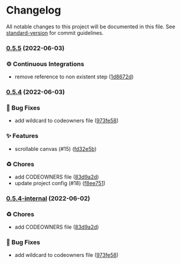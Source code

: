 # Changelog

All notable changes to this project will be documented in this file. See [standard-version](https://github.com/conventional-changelog/standard-version) for commit guidelines.

### [0.5.5](https://github.com/KL-Engineering/kidsloop-canvas/branches/compare/v0.5.5%0Dv0.5.4) (2022-06-03)


### ⚙️ Continuous Integrations

* remove reference to non existent step ([1d8672d](https://github.com/KL-Engineering/kidsloop-canvas/commits/1d8672d4e935f2071a855223940c9057f12bea6a))

### [0.5.4](https://github.com/KL-Engineering/kidsloop-canvas/branches/compare/v0.5.4%0Dv0.5.4-internal) (2022-06-03)


### 🐛 Bug Fixes

* add wildcard to codeowners file ([973fe58](https://github.com/KL-Engineering/kidsloop-canvas/commits/973fe587d69714dd72815f65b481ebf653ba22b3))


### ✨ Features

* scrollable canvas (#15) ([fd32e5b](https://github.com/KL-Engineering/kidsloop-canvas/commits/fd32e5ba08b6b4d0bbdc8b6e99c835713eed0141))


### ♻️ Chores

* add CODEOWNERS file ([83d9a2d](https://github.com/KL-Engineering/kidsloop-canvas/commits/83d9a2d44b624ace2543f847e096c50182187532))
* update project config (#18) ([f8ee751](https://github.com/KL-Engineering/kidsloop-canvas/commits/f8ee7512c8bf54c1c3178adefe21af383c4aa7d8))

### [0.5.4-internal](https://github.com/KL-Engineering/kidsloop-canvas/branches/compare/v0.5.4-internal%0Dv0.5.4) (2022-06-02)


### ♻️ Chores

* add CODEOWNERS file ([83d9a2d](https://github.com/KL-Engineering/kidsloop-canvas/commits/83d9a2d44b624ace2543f847e096c50182187532))


### 🐛 Bug Fixes

* add wildcard to codeowners file ([973fe58](https://github.com/KL-Engineering/kidsloop-canvas/commits/973fe587d69714dd72815f65b481ebf653ba22b3))
